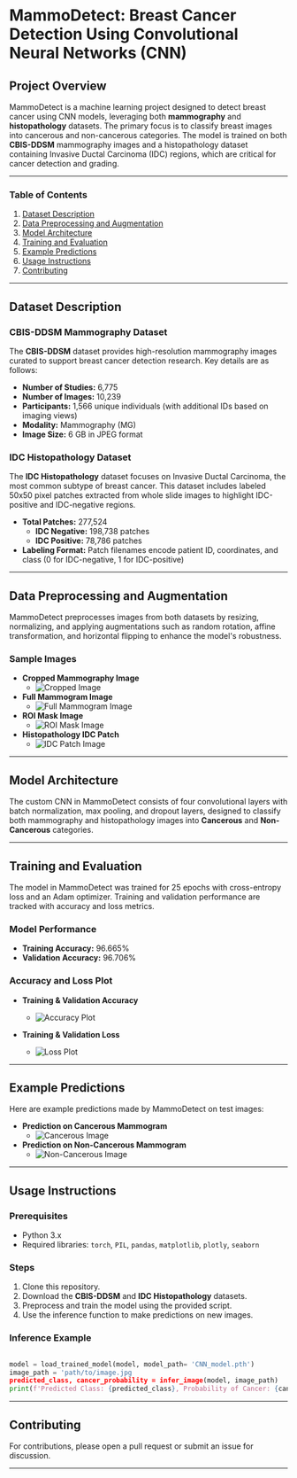 # MammoDetect: Breast Cancer Detection Using Convolutional Neural Networks (CNN)

## Project Overview

MammoDetect is a machine learning project designed to detect breast cancer using CNN models, leveraging both **mammography** and **histopathology** datasets. The primary focus is to classify breast images into cancerous and non-cancerous categories. The model is trained on both **CBIS-DDSM** mammography images and a histopathology dataset containing Invasive Ductal Carcinoma (IDC) regions, which are critical for cancer detection and grading.

---

### Table of Contents

1. [Dataset Description](#dataset-description)
2. [Data Preprocessing and Augmentation](#data-preprocessing-and-augmentation)
3. [Model Architecture](#model-architecture)
4. [Training and Evaluation](#training-and-evaluation)
5. [Example Predictions](#example-predictions)
6. [Usage Instructions](#usage-instructions)
7. [Contributing](#contributing)

---

## Dataset Description

### CBIS-DDSM Mammography Dataset

The **CBIS-DDSM** dataset provides high-resolution mammography images curated to support breast cancer detection research. Key details are as follows:

- **Number of Studies:** 6,775
- **Number of Images:** 10,239
- **Participants:** 1,566 unique individuals (with additional IDs based on imaging views)
- **Modality:** Mammography (MG)
- **Image Size:** 6 GB in JPEG format

### IDC Histopathology Dataset

The **IDC Histopathology** dataset focuses on Invasive Ductal Carcinoma, the most common subtype of breast cancer. This dataset includes labeled 50x50 pixel patches extracted from whole slide images to highlight IDC-positive and IDC-negative regions. 

- **Total Patches:** 277,524
  - **IDC Negative:** 198,738 patches
  - **IDC Positive:** 78,786 patches
- **Labeling Format:** Patch filenames encode patient ID, coordinates, and class (0 for IDC-negative, 1 for IDC-positive)

---

## Data Preprocessing and Augmentation

MammoDetect preprocesses images from both datasets by resizing, normalizing, and applying augmentations such as random rotation, affine transformation, and horizontal flipping to enhance the model's robustness.

### Sample Images

- **Cropped Mammography Image**
  - ![Cropped Image](images/sample_cropped.png)
- **Full Mammogram Image**
  - ![Full Mammogram Image](images/sample_full_mammogram.png)
- **ROI Mask Image**
  - ![ROI Mask Image](images/sample_roi_mask.png)
- **Histopathology IDC Patch**
  - ![IDC Patch Image](images/histo.png)

---

## Model Architecture

The custom CNN in MammoDetect consists of four convolutional layers with batch normalization, max pooling, and dropout layers, designed to classify both mammography and histopathology images into **Cancerous** and **Non-Cancerous** categories.

---

## Training and Evaluation

The model in MammoDetect was trained for 25 epochs with cross-entropy loss and an Adam optimizer. Training and validation performance are tracked with accuracy and loss metrics.

### Model Performance

- **Training Accuracy:** 96.665%
- **Validation Accuracy:** 96.706%

### Accuracy and Loss Plot

- **Training & Validation Accuracy**
  - ![Accuracy Plot](images/accuracy_plot.png)
  
- **Training & Validation Loss**
  - ![Loss Plot](images/loss_plot.png)

---

## Example Predictions

Here are example predictions made by MammoDetect on test images:

- **Prediction on Cancerous Mammogram**
  - ![Cancerous Image](images/can.png)
- **Prediction on Non-Cancerous Mammogram**
  - ![Non-Cancerous Image](images/non-can.png)

---

## Usage Instructions

### Prerequisites

- Python 3.x
- Required libraries: `torch`, `PIL`, `pandas`, `matplotlib`, `plotly`, `seaborn`

### Steps

1. Clone this repository.
2. Download the **CBIS-DDSM** and **IDC Histopathology** datasets.
3. Preprocess and train the model using the provided script.
4. Use the inference function to make predictions on new images.

### Inference Example

```python

model = load_trained_model(model, model_path= 'CNN_model.pth')
image_path = 'path/to/image.jpg
predicted_class, cancer_probability = infer_image(model, image_path)
print(f'Predicted Class: {predicted_class}, Probability of Cancer: {cancer_probability:.4f}')

```

---

## Contributing

For contributions, please open a pull request or submit an issue for discussion.

---

